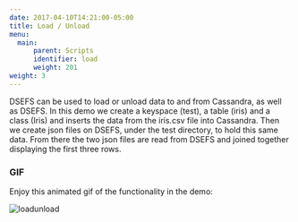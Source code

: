 ```yaml
---
date: 2017-04-10T14:21:00-05:00
title: Load / Unload
menu:
  main:
      parent: Scripts 
      identifier: load
      weight: 201
weight: 3
---
```


DSEFS can be used to load or unload data to and from Cassandra, as well as DSEFS. In this demo we create a keyspace (test), a table (iris) and a class (Iris) and inserts the data from the iris.csv file into Cassandra. Then we create json files on DSEFS, under the test directory, to hold this same data. From there the two json files are read from DSEFS and joined together displaying the first three rows.

### GIF 

Enjoy this animated gif of the functionality in the demo:

![loadunload](/Scripts/load-demo.gif)
